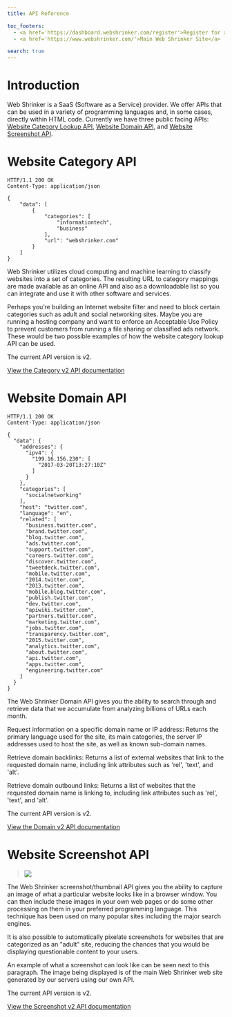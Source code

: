 ```yaml
---
title: API Reference

toc_footers:
  - <a href='https://dashboard.webshrinker.com/register'>Register for a free account</a>
  - <a href='https://www.webshrinker.com/'>Main Web Shrinker Site</a>

search: true
---
```


# Introduction

Web Shrinker is a SaaS (Software as a Service) provider. We offer APIs that can be used in a variety of programming languages and, in some cases, directly within HTML code. Currently we have three public facing APIs: [Website Category Lookup API](https://www.webshrinker.com/website-category-lookup-api/), [Website Domain API](https://www.webshrinker.com/website-domain-api), and [Website Screenshot API](https://www.webshrinker.com/website-screenshot-thumbnail-generator/).

# Website Category API

```http
HTTP/1.1 200 OK
Content-Type: application/json

{
    "data": [
        {
            "categories": [
                "informationtech",
                "business"
            ],
            "url": "webshrinker.com"
        }
    ]
}
```

Web Shrinker utilizes cloud computing and machine learning to classify websites into a set of categories. The resulting URL to category mappings are made available as an online API and also as a downloadable list so you can integrate and use it with other software and services.

Perhaps you’re building an Internet website filter and need to block certain categories such as adult and social networking sites. Maybe you are running a hosting company and want to enforce an Acceptable Use Policy to prevent customers from running a file sharing or classified ads network. These would be two possible examples of how the website category lookup API can be used.

The current API version is v2.

[View the Category v2 API documentation](/v2/website-category-api.html)

# Website Domain API

```http
HTTP/1.1 200 OK
Content-Type: application/json

{
  "data": {
    "addresses": {
      "ipv4": {
        "199.16.156.230": [
          "2017-03-20T13:27:10Z"
        ]
      }
    },
    "categories": [
      "socialnetworking"
    ],
    "host": "twitter.com",
    "language": "en",
    "related": [
      "business.twitter.com",
      "brand.twitter.com",
      "blog.twitter.com",
      "ads.twitter.com",
      "support.twitter.com",
      "careers.twitter.com",
      "discover.twitter.com",
      "tweetdeck.twitter.com",
      "mobile.twitter.com",
      "2014.twitter.com",
      "2013.twitter.com",
      "mobile.blog.twitter.com",
      "publish.twitter.com",
      "dev.twitter.com",
      "apiwiki.twitter.com",
      "partners.twitter.com",
      "marketing.twitter.com",
      "jobs.twitter.com",
      "transparency.twitter.com",
      "2015.twitter.com",
      "analytics.twitter.com",
      "about.twitter.com",
      "api.twitter.com",
      "apps.twitter.com",
      "engineering.twitter.com"
    ]
  }
}
```

The Web Shrinker Domain API gives you the ability to search through and retrieve data that we accumulate from analyzing billions of URLs each month.

Request information on a specific domain name or IP address: Returns the primary language used for the site, its main categories, the server IP addresses used to host the site, as well as known sub-domain names.

Retrieve domain backlinks: Returns a list of external websites that link to the requested domain name, including link attributes such as 'rel', 'text', and 'alt'.

Retrieve domain outbound links: Returns a list of websites that the requested domain name is linking to, including link attributes such as 'rel', 'text', and 'alt'.

The current API version is v2.

[View the Domain v2 API documentation](/v2/website-domain-api.html)

# Website Screenshot API

> <img src="https://api.webshrinker.com/thumbnails/v2/aHR0cHM6Ly93d3cud2Vic2hyaW5rZXIuY29t?size=large&key=NB6E8ZYEYTo8brr73dmT&hash=3a1c610060246f4d6470311f8a4e9963" />

The Web Shrinker screenshot/thumbnail API gives you the ability to capture an image of what a particular website looks like in a browser window. You can then include these images in your own web pages or do some other processing on them in your preferred programming language. This technique has been used on many popular sites including the major search engines. 

It is also possible to automatically pixelate screenshots for websites that are categorized as an "adult" site, reducing the chances that you would be displaying questionable content to your users.

An example of what a screenshot can look like can be seen next to this paragraph. The image being displayed is of the main Web Shrinker web site generated by our servers using our own API.

The current API version is v2.

[View the Screenshot v2 API documentation](/v2/website-screenshot-api.html)
